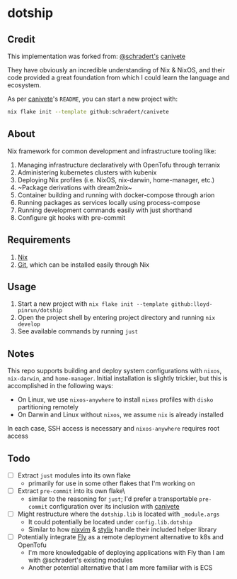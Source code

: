 # dotship

## Credit

This implementation was forked from: [@schradert's](https://github.com/schradert) [canivete](https://github.com/schradert/dotship)

They have obviously an incredible understanding of Nix & NixOS, and their code provided a great foundation from which I could learn the language and ecosystem.

As per [canivete](https://github.com/schradert/canivete)'s `README`, you can start a new project with:

```bash
nix flake init --template github:schradert/canivete
```

## About

Nix framework for common development and infrastructure tooling like:

1. Managing infrastructure declaratively with OpenTofu through terranix
2. Administering kubernetes clusters with kubenix
3. Deploying Nix profiles (i.e. NixOS, nix-darwin, home-manager, etc.)
4. ~Package derivations with dream2nix~
5. Container building and running with docker-compose through arion
6. Running packages as services locally using process-compose
7. Running development commands easily with just shorthand
8. Configure git hooks with pre-commit

## Requirements

1. [Nix](https://nixos.org/download/)
2. [Git](https://git-scm.com/), which can be installed easily through Nix

## Usage

1. Start a new project with `nix flake init --template github:lloyd-pinrun/dotship`
2. Open the project shell by entering project directory and running `nix develop`
3. See available commands by running `just`

## Notes

This repo supports building and deploy system configurations with `nixos`, `nix-darwin`, and `home-manager`.
Initial installation is slightly trickier, but this is accomplished in the following ways:

- On Linux, we use `nixos-anywhere` to install `nixos` profiles with `disko` partitioning remotely
- On Darwin and Linux without `nixos`, we assume `nix` is already installed

In each case, SSH access is necessary and `nixos-anywhere` requires root access

## Todo

- [ ] Extract `just` modules into its own flake
  - primarily for use in some other flakes that I'm working on
- [ ] Extract `pre-commit` into its own flake\
  - similar to the reasoning for `just`; I'd prefer a transportable `pre-commit` configuration over its inclusion with [canivete](https://github.com/schradert/canivete)
- [ ] Might restructure where the `dotship.lib` is located with `_module.args`
  - It could potentially be located under `config.lib.dotship`
  - Similar to how [nixvim](https://github.com/nix-community/nixvim) & [stylix](https://github.com/danth/stylix) handle their included helper library
- [ ] Potentially integrate [Fly](https://fly.io) as a remote deployment alternative to k8s and OpenTofu
  - I'm more knowledgable of deploying applications with Fly than I am with @schradert's existing modules
  - Another potential alternative that I am more familiar with is ECS
